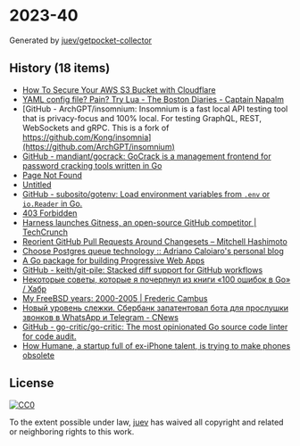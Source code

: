 # 2023-40

Generated by [juev/getpocket-collector](https://github.com/juev/getpocket-collector)

## History (18 items)

- [How To Secure Your AWS S3 Bucket with Cloudflare](https://www.joshuagilless.com/aws-s3-cloudflare-bucket-policy)
- [YAML config file? Pain? Try Lua - The Boston Diaries - Captain Napalm](https://boston.conman.org/2023/09/29.1)
- [GitHub - ArchGPT/insomnium: Insomnium is a fast local API testing tool that is privacy-focus and 100% local. For testing GraphQL, REST, WebSockets and gRPC. This is a fork of https://github.com/Kong/insomnia](https://github.com/ArchGPT/insomnium)
- [GitHub - mandiant/gocrack: GoCrack is a management frontend for password cracking tools written in Go](https://github.com/mandiant/gocrack)
- [Page Not Found](https://wsj.com/lifestyle/careers/how-a-4-day-workweek-actually-works-from-the-companies-pulling-it-off-1a5c0e2a)
- [Untitled](https://vitalik.ca/general/2023/09/30/enshrinement.html)
- [GitHub - subosito/gotenv: Load environment variables from `.env` or `io.Reader` in Go.](https://github.com/subosito/gotenv/tree/master)
- [403 Forbidden](https://dzone.com/articles/the-illusion-of-safety-thoughts-on-100-test-covera)
- [Harness launches Gitness, an open-source GitHub competitor | TechCrunch](https://techcrunch.com/2023/09/21/oh-gitness-harness-launches-gitness-an-open-source-github-competitor/)
- [Reorient GitHub Pull Requests Around Changesets – Mitchell Hashimoto](https://mitchellh.com/writing/github-changesets)
- [Choose Postgres queue technology :: Adriano Caloiaro's personal blog](https://adriano.fyi/posts/2023-09-24-choose-postgres-queue-technology/)
- [A Go package for building Progressive Web Apps](https://go-app.dev)
- [GitHub - keith/git-pile: Stacked diff support for GitHub workflows](https://github.com/keith/git-pile)
- [Некоторые советы, которые я почерпнул из книги «100 ошибок в Go» / Хабр](https://habr.com/ru/companies/piter/articles/763874/)
- [My FreeBSD years: 2000-2005 | Frederic Cambus](https://www.cambus.net/my-freebsd-years-2000-2005/)
- [Новый уровень слежки. Сбербанк запатентовал бота для прослушки звонков в WhatsApp и Telegram - CNews](https://safe.cnews.ru/news/top/2023-09-25_novyj_uroven_slezhkisberbank)
- [GitHub - go-critic/go-critic: The most opinionated Go source code linter for code audit.](https://github.com/go-critic/go-critic)
- [How Humane, a startup full of ex-iPhone talent, is trying to make phones obsolete](https://www.inverse.com/tech/humane-projection-device-ex-apple-employees-artificial-intelligence)

## License

[![CC0](https://mirrors.creativecommons.org/presskit/buttons/88x31/svg/cc-zero.svg)](https://creativecommons.org/publicdomain/zero/1.0/)

To the extent possible under law, [juev](https://github.com/juev) has waived all copyright and related or neighboring rights to this work.
